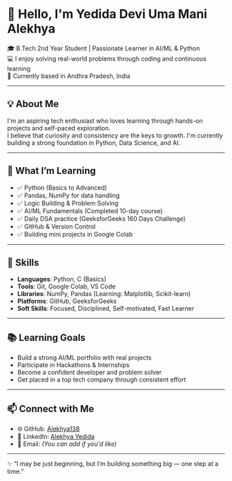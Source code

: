 # 👋 Hello, I'm Yedida Devi Uma Mani Alekhya

🎓 B.Tech 2nd Year Student | Passionate Learner in AI/ML & Python  
💻 I enjoy solving real-world problems through coding and continuous learning  
📍 Currently based in Andhra Pradesh, India

---

## 💡 About Me

I'm an aspiring tech enthusiast who loves learning through hands-on projects and self-paced exploration.  
I believe that curiosity and consistency are the keys to growth. I'm currently building a strong foundation in Python, Data Science, and AI.

---

## 🚀 What I’m Learning

- ✅ Python (Basics to Advanced)
- ✅ Pandas, NumPy for data handling
- ✅ Logic Building & Problem Solving
- ✅ AI/ML Fundamentals (Completed 10-day course)
- ✅ Daily DSA practice (GeeksforGeeks 160 Days Challenge)
- ✅ GitHub & Version Control
- ✅ Building mini projects in Google Colab

---

## 🔧 Skills

- **Languages**: Python, C (Basics)
- **Tools**: Git, Google Colab, VS Code
- **Libraries**: NumPy, Pandas (Learning: Matplotlib, Scikit-learn)
- **Platforms**: GitHub, GeeksforGeeks
- **Soft Skills**: Focused, Disciplined, Self-motivated, Fast Learner

---

## 📚 Learning Goals

- Build a strong AI/ML portfolio with real projects  
- Participate in Hackathons & Internships  
- Become a confident developer and problem solver  
- Get placed in a top tech company through consistent effort  

---

## 📫 Connect with Me

- 🌐 GitHub: [Alekhya138](https://github.com/Alekhya138)
- 🔗 LinkedIn: [Alekhya Yedida](https://www.linkedin.com/in/alekhya-yedida)
- 📩 Email: *(You can add if you'd like)*

---

✨ “I may be just beginning, but I’m building something big — one step at a time.”